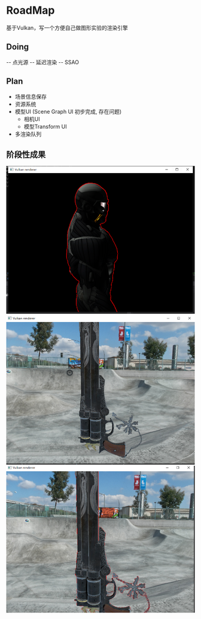 # RoadMap

基于Vulkan，写一个方便自己做图形实验的渲染引擎

## Doing

-- 点光源
-- 延迟渲染
-- SSAO

## Plan

- 场景信息保存
- 资源系统
- 模型UI (Scene Graph UI 初步完成, 存在问题)
    - 相机UI
    - 模型Transform UI
- 多渲染队列

## 阶段性成果

![轮廓线和BlinnPhone](./output/outline.png)
![PBR](./output/PBR.png)
![PBR with Outline](./output/PBR_Outline.png)
